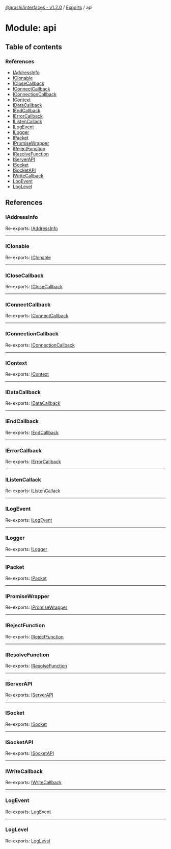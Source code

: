 [@arashi/interfaces - v1.2.0](../README.md) / [Exports](../modules.md) / api

# Module: api

## Table of contents

### References

- [IAddressInfo](api.md#iaddressinfo)
- [IClonable](api.md#iclonable)
- [ICloseCallback](api.md#iclosecallback)
- [IConnectCallback](api.md#iconnectcallback)
- [IConnectionCallback](api.md#iconnectioncallback)
- [IContext](api.md#icontext)
- [IDataCallback](api.md#idatacallback)
- [IEndCallback](api.md#iendcallback)
- [IErrorCallback](api.md#ierrorcallback)
- [IListenCallack](api.md#ilistencallack)
- [ILogEvent](api.md#ilogevent)
- [ILogger](api.md#ilogger)
- [IPacket](api.md#ipacket)
- [IPromiseWrapper](api.md#ipromisewrapper)
- [IRejectFunction](api.md#irejectfunction)
- [IResolveFunction](api.md#iresolvefunction)
- [IServerAPI](api.md#iserverapi)
- [ISocket](api.md#isocket)
- [ISocketAPI](api.md#isocketapi)
- [IWriteCallback](api.md#iwritecallback)
- [LogEvent](api.md#logevent)
- [LogLevel](api.md#loglevel)

## References

### IAddressInfo

Re-exports: [IAddressInfo](IServerAPI.md#iaddressinfo)

___

### IClonable

Re-exports: [IClonable](../interfaces/ICloneable.IClonable.md)

___

### ICloseCallback

Re-exports: [ICloseCallback](ICloseCallback.md#iclosecallback)

___

### IConnectCallback

Re-exports: [IConnectCallback](ISocketAPI.md#iconnectcallback)

___

### IConnectionCallback

Re-exports: [IConnectionCallback](IServerAPI.md#iconnectioncallback)

___

### IContext

Re-exports: [IContext](../interfaces/IContext.IContext-1.md)

___

### IDataCallback

Re-exports: [IDataCallback](ISocketAPI.md#idatacallback)

___

### IEndCallback

Re-exports: [IEndCallback](ISocketAPI.md#iendcallback)

___

### IErrorCallback

Re-exports: [IErrorCallback](ISocketAPI.md#ierrorcallback)

___

### IListenCallack

Re-exports: [IListenCallack](IServerAPI.md#ilistencallack)

___

### ILogEvent

Re-exports: [ILogEvent](../interfaces/ILogEvent.ILogEvent-1.md)

___

### ILogger

Re-exports: [ILogger](../interfaces/ILogger.ILogger-1.md)

___

### IPacket

Re-exports: [IPacket](../interfaces/IPacket.IPacket-1.md)

___

### IPromiseWrapper

Re-exports: [IPromiseWrapper](../interfaces/IPromiseWrapper.IPromiseWrapper-1.md)

___

### IRejectFunction

Re-exports: [IRejectFunction](IPromiseWrapper.md#irejectfunction)

___

### IResolveFunction

Re-exports: [IResolveFunction](IPromiseWrapper.md#iresolvefunction)

___

### IServerAPI

Re-exports: [IServerAPI](../interfaces/IServerAPI.IServerAPI-1.md)

___

### ISocket

Re-exports: [ISocket](../interfaces/ISocket.ISocket-1.md)

___

### ISocketAPI

Re-exports: [ISocketAPI](../interfaces/ISocketAPI.ISocketAPI-1.md)

___

### IWriteCallback

Re-exports: [IWriteCallback](ISocketAPI.md#iwritecallback)

___

### LogEvent

Re-exports: [LogEvent](../enums/LogEvent.LogEvent-1.md)

___

### LogLevel

Re-exports: [LogLevel](../enums/LogLevel.LogLevel-1.md)
